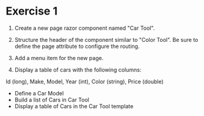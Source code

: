 # Exercise 1

1. Create a new page razor component named "Car Tool".

2. Structure the header of the component similar to "Color Tool". Be sure to define the page attribute to configure the routing.

3. Add a menu item for the new page.

4. Display a table of cars with the following columns:

Id (long), Make, Model, Year (int), Color (string), Price (double)

 - Define a Car Model
 - Build a list of Cars in Car Tool
 - Display a table of Cars in the Car Tool template

